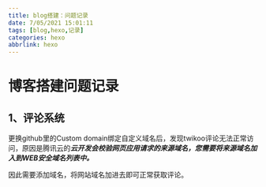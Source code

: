 ```yaml
---
title: blog搭建：问题记录
date: 7/05/2021 15:01:11
tags: [blog,hexo,记录]
categories: hexo
abbrlink: hexo
---
```


# 博客搭建问题记录

## 1、评论系统

更换github里的Custom domain绑定自定义域名后，发现twikoo评论无法正常访问，原因是腾讯云的***云开发会校验网页应用请求的来源域名，您需要将来源域名加入到WEB安全域名列表中。***

因此需要添加域名，将网站域名加进去即可正常获取评论。

